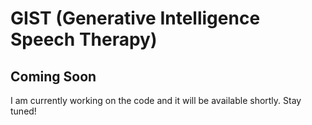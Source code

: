 # GIST (Generative Intelligence Speech Therapy)


## Coming Soon

I am currently working on the code and it will be available shortly. Stay tuned!
